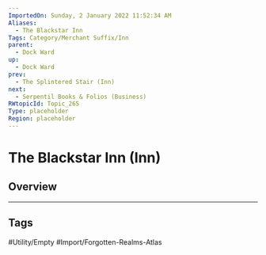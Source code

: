 ```yaml
---
ImportedOn: Sunday, 2 January 2022 11:52:34 AM
Aliases:
  - The Blackstar Inn
Tags: Category/Merchant Suffix/Inn
parent:
  - Dock Ward
up:
  - Dock Ward
prev:
  - The Splintered Stair (Inn)
next:
  - Serpentil Books & Folios (Business)
RWtopicId: Topic_265
Type: placeholder
Region: placeholder
---
```

# The Blackstar Inn (Inn)
## Overview

---
## Tags
#Utility/Empty #Import/Forgotten-Realms-Atlas

